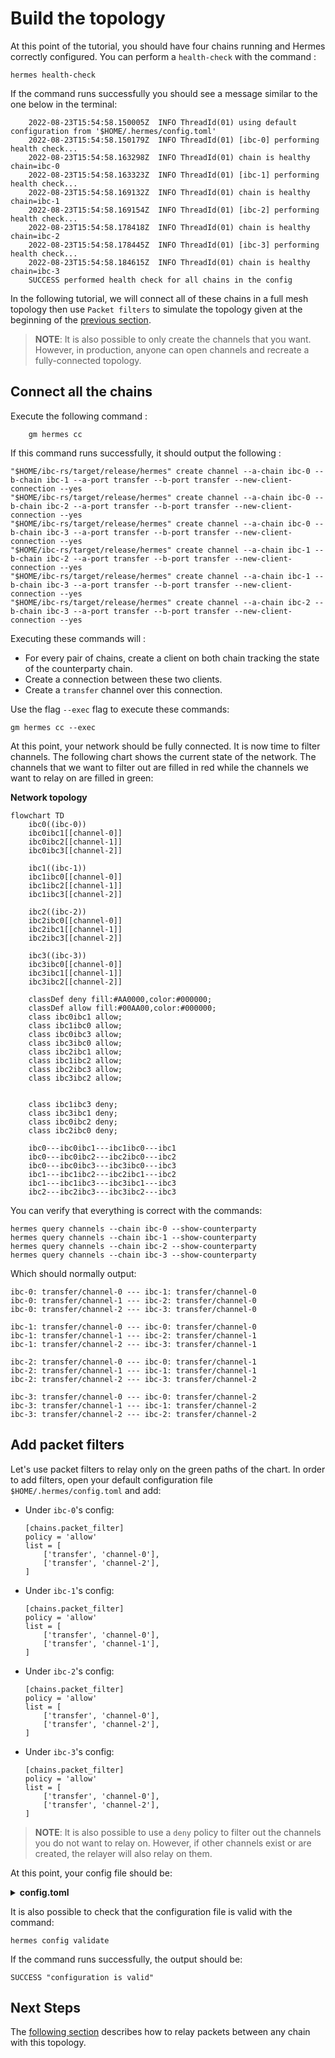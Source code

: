 # Build the topology

At this point of the tutorial, you should have four chains running and Hermes correctly configured. You can perform a `health-check` with the command :

```shell
hermes health-check
```

If the command runs successfully you should see a message similar to the one below in the terminal:
```
    2022-08-23T15:54:58.150005Z  INFO ThreadId(01) using default configuration from '$HOME/.hermes/config.toml'
    2022-08-23T15:54:58.150179Z  INFO ThreadId(01) [ibc-0] performing health check...
    2022-08-23T15:54:58.163298Z  INFO ThreadId(01) chain is healthy chain=ibc-0
    2022-08-23T15:54:58.163323Z  INFO ThreadId(01) [ibc-1] performing health check...
    2022-08-23T15:54:58.169132Z  INFO ThreadId(01) chain is healthy chain=ibc-1
    2022-08-23T15:54:58.169154Z  INFO ThreadId(01) [ibc-2] performing health check...
    2022-08-23T15:54:58.178418Z  INFO ThreadId(01) chain is healthy chain=ibc-2
    2022-08-23T15:54:58.178445Z  INFO ThreadId(01) [ibc-3] performing health check...
    2022-08-23T15:54:58.184615Z  INFO ThreadId(01) chain is healthy chain=ibc-3
    SUCCESS performed health check for all chains in the config
```

In the following tutorial, we will connect all of these chains in a full mesh topology then use `Packet filters` to simulate the topology given at the beginning of the [previous section](./start-local-chains.md).

> __NOTE__: It is also possible to only create the channels that you want. However, in production, anyone can open channels and recreate a fully-connected topology.

## Connect all the chains

Execute the following command :
```shell
    gm hermes cc
```

If this command runs successfully, it should output the following :

```shell
"$HOME/ibc-rs/target/release/hermes" create channel --a-chain ibc-0 --b-chain ibc-1 --a-port transfer --b-port transfer --new-client-connection --yes
"$HOME/ibc-rs/target/release/hermes" create channel --a-chain ibc-0 --b-chain ibc-2 --a-port transfer --b-port transfer --new-client-connection --yes
"$HOME/ibc-rs/target/release/hermes" create channel --a-chain ibc-0 --b-chain ibc-3 --a-port transfer --b-port transfer --new-client-connection --yes
"$HOME/ibc-rs/target/release/hermes" create channel --a-chain ibc-1 --b-chain ibc-2 --a-port transfer --b-port transfer --new-client-connection --yes
"$HOME/ibc-rs/target/release/hermes" create channel --a-chain ibc-1 --b-chain ibc-3 --a-port transfer --b-port transfer --new-client-connection --yes
"$HOME/ibc-rs/target/release/hermes" create channel --a-chain ibc-2 --b-chain ibc-3 --a-port transfer --b-port transfer --new-client-connection --yes
```

Executing these commands will :
* For every pair of chains, create a client on both chain tracking the state of the counterparty chain.
* Create a connection between these two clients.
* Create a `transfer` channel over this connection.

Use the flag `--exec` flag to execute these commands:

```shell
gm hermes cc --exec
```

At this point, your network should be fully connected. It is now time to filter channels. The following chart shows the current state of the network. The channels that we want to filter out are filled in red while the channels we want to relay on are filled in green:

__Network topology__
```mermaid
flowchart TD 
    ibc0((ibc-0))
    ibc0ibc1[[channel-0]]
    ibc0ibc2[[channel-1]]
    ibc0ibc3[[channel-2]]

    ibc1((ibc-1))
    ibc1ibc0[[channel-0]]
    ibc1ibc2[[channel-1]]
    ibc1ibc3[[channel-2]]

    ibc2((ibc-2))
    ibc2ibc0[[channel-0]]
    ibc2ibc1[[channel-1]]
    ibc2ibc3[[channel-2]]

    ibc3((ibc-3))
    ibc3ibc0[[channel-0]]
    ibc3ibc1[[channel-1]]
    ibc3ibc2[[channel-2]]

    classDef deny fill:#AA0000,color:#000000;
    classDef allow fill:#00AA00,color:#000000;
    class ibc0ibc1 allow;
    class ibc1ibc0 allow;
    class ibc0ibc3 allow;
    class ibc3ibc0 allow;
    class ibc2ibc1 allow;
    class ibc1ibc2 allow;
    class ibc2ibc3 allow;
    class ibc3ibc2 allow;


    class ibc1ibc3 deny;
    class ibc3ibc1 deny;
    class ibc0ibc2 deny;
    class ibc2ibc0 deny;

    ibc0---ibc0ibc1---ibc1ibc0---ibc1
    ibc0---ibc0ibc2---ibc2ibc0---ibc2
    ibc0---ibc0ibc3---ibc3ibc0---ibc3
    ibc1---ibc1ibc2---ibc2ibc1---ibc2
    ibc1---ibc1ibc3---ibc3ibc1---ibc3
    ibc2---ibc2ibc3---ibc3ibc2---ibc3
```

You can verify that everything is correct with the commands:

```shell
hermes query channels --chain ibc-0 --show-counterparty 
hermes query channels --chain ibc-1 --show-counterparty
hermes query channels --chain ibc-2 --show-counterparty
hermes query channels --chain ibc-3 --show-counterparty
```

Which should normally output: 

```
ibc-0: transfer/channel-0 --- ibc-1: transfer/channel-0
ibc-0: transfer/channel-1 --- ibc-2: transfer/channel-0
ibc-0: transfer/channel-2 --- ibc-3: transfer/channel-0

ibc-1: transfer/channel-0 --- ibc-0: transfer/channel-0
ibc-1: transfer/channel-1 --- ibc-2: transfer/channel-1
ibc-1: transfer/channel-2 --- ibc-3: transfer/channel-1

ibc-2: transfer/channel-0 --- ibc-0: transfer/channel-1
ibc-2: transfer/channel-1 --- ibc-1: transfer/channel-1
ibc-2: transfer/channel-2 --- ibc-3: transfer/channel-2

ibc-3: transfer/channel-0 --- ibc-0: transfer/channel-2
ibc-3: transfer/channel-1 --- ibc-1: transfer/channel-2
ibc-3: transfer/channel-2 --- ibc-2: transfer/channel-2
```

## Add packet filters

Let's use packet filters to relay only on the green paths of the chart. In order to add filters, open your default configuration file `$HOME/.hermes/config.toml` and add:
- Under `ibc-0`'s config: 
    ```
    [chains.packet_filter]
    policy = 'allow'
    list = [
        ['transfer', 'channel-0'],
        ['transfer', 'channel-2'],
    ]
    ```
- Under `ibc-1`'s config:
    ```
    [chains.packet_filter]
    policy = 'allow'
    list = [
        ['transfer', 'channel-0'],
        ['transfer', 'channel-1'],
    ]
    ```
- Under `ibc-2`'s config:
    ```
    [chains.packet_filter]
    policy = 'allow'
    list = [
        ['transfer', 'channel-0'],
        ['transfer', 'channel-2'],
    ]
    ```
- Under `ibc-3`'s config:
    ```
    [chains.packet_filter]
    policy = 'allow'
    list = [
        ['transfer', 'channel-0'],
        ['transfer', 'channel-2'],
    ]
    ```

> __NOTE__: It is also possible to use a `deny` policy to filter out the channels you do not want to relay on. However, if other channels exist or are created, the relayer will also relay on them.

At this point, your config file should be:
<details><summary style="font-weight:bold">config.toml</summary>

```
[global]
log_level = 'info'

[mode]

[mode.clients]
enabled = true
refresh = true
misbehaviour = true

[mode.connections]
enabled = true

[mode.channels]
enabled = true

[mode.packets]
enabled = true
clear_interval = 100
clear_on_start = true
tx_confirmation = true

[telemetry]
enabled = true
host = '127.0.0.1'
port = 3001

[[chains]]
id = 'ibc-0'
rpc_addr = 'http://localhost:27050'
grpc_addr = 'http://localhost:27052'
websocket_addr = 'ws://localhost:27050/websocket'
rpc_timeout = '15s'
account_prefix = 'cosmos'
key_name = 'wallet'
store_prefix = 'ibc'
gas_price = { price = 0.01, denom = 'stake' }
max_gas = 10000000
clock_drift = '5s'
trusting_period = '14days'
trust_threshold = { numerator = '1', denominator = '3' }

[chains.packet_filter]
policy = 'allow'
list = [
    ['transfer', 'channel-0'],
    ['transfer', 'channel-2'],
]

[[chains]]
id = 'ibc-1'
rpc_addr = 'http://localhost:27060'
grpc_addr = 'http://localhost:27062'
websocket_addr = 'ws://localhost:27060/websocket'
rpc_timeout = '15s'
account_prefix = 'cosmos'
key_name = 'wallet'
store_prefix = 'ibc'
gas_price = { price = 0.01, denom = 'stake' }
max_gas = 10000000
clock_drift = '5s'
trusting_period = '14days'
trust_threshold = { numerator = '1', denominator = '3' }


[chains.packet_filter]
policy = 'allow'
list = [
    ['transfer', 'channel-0'],
    ['transfer', 'channel-1'],
]

[[chains]]
id = 'ibc-2'
rpc_addr = 'http://localhost:27070'
grpc_addr = 'http://localhost:27072'
websocket_addr = 'ws://localhost:27070/websocket'
rpc_timeout = '15s'
account_prefix = 'cosmos'
key_name = 'wallet'
store_prefix = 'ibc'
gas_price = { price = 0.01, denom = 'stake' }
max_gas = 10000000
clock_drift = '5s'
trusting_period = '14days'
trust_threshold = { numerator = '1', denominator = '3' }

[chains.packet_filter]
policy = 'allow'
list = [
    ['transfer', 'channel-1'],
    ['transfer', 'channel-2'],
]

[[chains]]
id = 'ibc-3'
rpc_addr = 'http://localhost:27080'
grpc_addr = 'http://localhost:27082'
websocket_addr = 'ws://localhost:27080/websocket'
rpc_timeout = '15s'
account_prefix = 'cosmos'
key_name = 'wallet'
store_prefix = 'ibc'
gas_price = { price = 0.01, denom = 'stake' }
max_gas = 10000000
clock_drift = '5s'
trusting_period = '14days'
trust_threshold = { numerator = '1', denominator = '3' }

[chains.packet_filter]
policy = 'allow'
list = [
    ['transfer', 'channel-0'],
    ['transfer', 'channel-2'],
]
```

</details>

It is also possible to check that the configuration file is valid with the command:

```shell
hermes config validate
```

If the command runs successfully, the output should be:

```
SUCCESS "configuration is valid"
```

## Next Steps

The [following section](./start-relaying.md) describes how to relay packets between any chain with this topology.